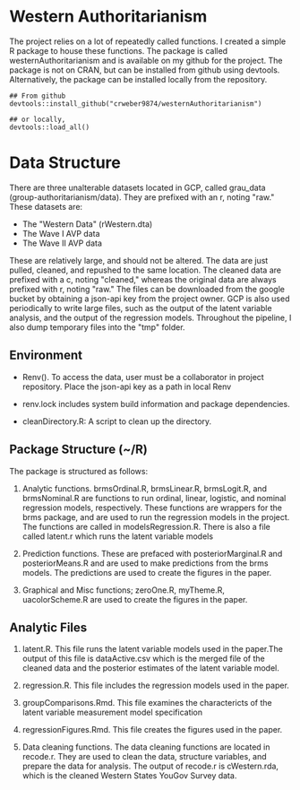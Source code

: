 # Western Authoritarianism

The project relies on a lot of repeatedly called functions. I created a simple R package to house these functions. The package is called westernAuthoritarianism and is available on my github for the project. The package is not on CRAN, but can be installed from github using devtools. Alternatively, the package can be installed locally from the repository.

```         
## From github
devtools::install_github("crweber9874/westernAuthoritarianism")

## or locally, 
devtools::load_all()
```

# Data Structure

There are three unalterable datasets located in GCP, called grau_data (group-authoritarianism/data). They are prefixed with an r, noting "raw." These datasets are:

-   The "Western Data" (rWestern.dta)
-   The Wave I AVP data
-   The Wave II AVP data

These are relatively large, and should not be altered. The data are just pulled, cleaned, and repushed to the same location. The cleaned data are prefixed with a c, noting "cleaned," whereas the original data are always prefixed with r, noting "raw." The files can be downloaded from the google bucket by obtaining a json-api key from the project owner. GCP is also used periodically to write large files, such as the output of the latent variable analysis, and the output of the regression models. Throughout the pipeline, I also dump temporary files into the "tmp" folder.

## Environment

-   Renv(). To access the data, user must be a collaborator in project repository. Place the json-api key as a path in local Renv

-   renv.lock includes system build information and package dependencies.

-   cleanDirectory.R: A script to clean up the directory.

## Package Structure (\~/R)

The package is structured as follows:

1)  Analytic functions. brmsOrdinal.R, brmsLinear.R, brmsLogit.R, and brmsNominal.R are functions to run ordinal, linear, logistic, and nominal regression models, respectively. These functions are wrappers for the brms package, and are used to run the regression models in the project. The functions are called in modelsRegression.R. There is also a file called latent.r which runs the latent variable models

2)  Prediction functions. These are prefaced with posteriorMarginal.R and posteriorMeans.R and are used to make predictions from the brms models. The predictions are used to create the figures in the paper.

3)  Graphical and Misc functions; zeroOne.R, myTheme.R, uacolorScheme.R are used to create the figures in the paper.

## Analytic Files

1)  latent.R. This file runs the latent variable models used in the paper.The output of this file is dataActive.csv which is the merged file of the cleaned data and the posterior estimates of the latent variable model.

2)  regression.R. This file includes the regression models used in the paper.

3)  groupComparisons.Rmd. This file examines the charactericts of the latent variable measurement model specification

4)  regressionFigures.Rmd. This file creates the figures used in the paper.

5)  Data cleaning functions. The data cleaning functions are located in recode.r. They are used to clean the data, structure variables, and prepare the data for analysis. The output of recode.r is cWestern.rda, which is the cleaned Western States YouGov Survey data.

